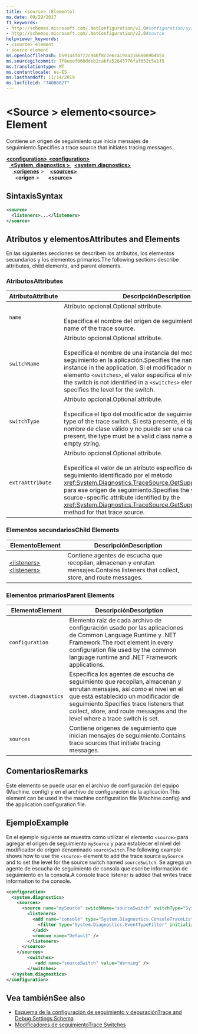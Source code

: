 ```yaml
---
title: <source> (Elemento)
ms.date: 09/29/2017
f1_keywords:
- http://schemas.microsoft.com/.NetConfiguration/v2.0#configuration/system.diagnostics/sources/source
- http://schemas.microsoft.com/.NetConfiguration/v2.0#source
helpviewer_keywords:
- <source> element
- source element
ms.openlocfilehash: b59144f4772c940f8c7e6ca19aa21666069b4b55
ms.sourcegitcommit: 7f8eeef060ddeb2cabfa52843776faf652c5a1f5
ms.translationtype: MT
ms.contentlocale: es-ES
ms.lasthandoff: 11/14/2019
ms.locfileid: "74088827"
---
```

# <a name="source-element"></a><span data-ttu-id="adc81-102">\<Source > elemento</span><span class="sxs-lookup"><span data-stu-id="adc81-102">\<source> Element</span></span>
<span data-ttu-id="adc81-103">Contiene un origen de seguimiento que inicia mensajes de seguimiento.</span><span class="sxs-lookup"><span data-stu-id="adc81-103">Specifies a trace source that initiates tracing messages.</span></span>  

<span data-ttu-id="adc81-104">[ **\<configuration>** ](../configuration-element.md)</span><span class="sxs-lookup"><span data-stu-id="adc81-104">[**\<configuration>**](../configuration-element.md)</span></span>\
<span data-ttu-id="adc81-105">&nbsp;&nbsp;[ **\<System. diagnostics >** ](system-diagnostics-element.md)</span><span class="sxs-lookup"><span data-stu-id="adc81-105">&nbsp;&nbsp;[**\<system.diagnostics>**](system-diagnostics-element.md)</span></span>\
<span data-ttu-id="adc81-106">&nbsp;&nbsp;&nbsp;&nbsp;[ **\<orígenes**](sources-element.md) ></span><span class="sxs-lookup"><span data-stu-id="adc81-106">&nbsp;&nbsp;&nbsp;&nbsp;[**\<sources>**](sources-element.md)</span></span>\
<span data-ttu-id="adc81-107">&nbsp;&nbsp;&nbsp;&nbsp;&nbsp;&nbsp;\<**origen** ></span><span class="sxs-lookup"><span data-stu-id="adc81-107">&nbsp;&nbsp;&nbsp;&nbsp;&nbsp;&nbsp;**\<source>**</span></span>

## <a name="syntax"></a><span data-ttu-id="adc81-108">Sintaxis</span><span class="sxs-lookup"><span data-stu-id="adc81-108">Syntax</span></span>  
  
```xml  
<source>   
  <listeners>...</listeners>  
</source>  
```  
  
## <a name="attributes-and-elements"></a><span data-ttu-id="adc81-109">Atributos y elementos</span><span class="sxs-lookup"><span data-stu-id="adc81-109">Attributes and Elements</span></span>  
 <span data-ttu-id="adc81-110">En las siguientes secciones se describen los atributos, los elementos secundarios y los elementos primarios.</span><span class="sxs-lookup"><span data-stu-id="adc81-110">The following sections describe attributes, child elements, and parent elements.</span></span>  
  
### <a name="attributes"></a><span data-ttu-id="adc81-111">Atributos</span><span class="sxs-lookup"><span data-stu-id="adc81-111">Attributes</span></span>  
  
|<span data-ttu-id="adc81-112">Atributo</span><span class="sxs-lookup"><span data-stu-id="adc81-112">Attribute</span></span>|<span data-ttu-id="adc81-113">Descripción</span><span class="sxs-lookup"><span data-stu-id="adc81-113">Description</span></span>|  
|---------------|-----------------|  
|`name`|<span data-ttu-id="adc81-114">Atributo opcional.</span><span class="sxs-lookup"><span data-stu-id="adc81-114">Optional attribute.</span></span><br /><br /> <span data-ttu-id="adc81-115">Especifica el nombre del origen de seguimiento.</span><span class="sxs-lookup"><span data-stu-id="adc81-115">Specifies the name of the trace source.</span></span>|  
|`switchName`|<span data-ttu-id="adc81-116">Atributo opcional.</span><span class="sxs-lookup"><span data-stu-id="adc81-116">Optional attribute.</span></span><br /><br /> <span data-ttu-id="adc81-117">Especifica el nombre de una instancia del modificador de seguimiento en la aplicación.</span><span class="sxs-lookup"><span data-stu-id="adc81-117">Specifies the name of a trace switch instance in the application.</span></span> <span data-ttu-id="adc81-118">Si el modificador no se identifica en un elemento `<switches>`, el valor especifica el nivel del modificador.</span><span class="sxs-lookup"><span data-stu-id="adc81-118">If the switch is not identified in a `<switches>` element, the value specifies the level for the switch.</span></span>|  
|`switchType`|<span data-ttu-id="adc81-119">Atributo opcional.</span><span class="sxs-lookup"><span data-stu-id="adc81-119">Optional attribute.</span></span><br /><br /> <span data-ttu-id="adc81-120">Especifica el tipo del modificador de seguimiento.</span><span class="sxs-lookup"><span data-stu-id="adc81-120">Specifies the type of the trace switch.</span></span> <span data-ttu-id="adc81-121">Si está presente, el tipo debe ser un nombre de clase válido y no puede ser una cadena vacía.</span><span class="sxs-lookup"><span data-stu-id="adc81-121">If present, the type must be a valid class name and cannot be an empty string.</span></span>|  
|`extraAttribute`|<span data-ttu-id="adc81-122">Atributo opcional.</span><span class="sxs-lookup"><span data-stu-id="adc81-122">Optional attribute.</span></span><br /><br /> <span data-ttu-id="adc81-123">Especifica el valor de un atributo específico del origen de seguimiento identificado por el método <xref:System.Diagnostics.TraceSource.GetSupportedAttributes%2A> para ese origen de seguimiento.</span><span class="sxs-lookup"><span data-stu-id="adc81-123">Specifies the value for a trace source-specific attribute identified by the <xref:System.Diagnostics.TraceSource.GetSupportedAttributes%2A> method for that trace source.</span></span>|  
  
### <a name="child-elements"></a><span data-ttu-id="adc81-124">Elementos secundarios</span><span class="sxs-lookup"><span data-stu-id="adc81-124">Child Elements</span></span>  
  
|<span data-ttu-id="adc81-125">Elemento</span><span class="sxs-lookup"><span data-stu-id="adc81-125">Element</span></span>|<span data-ttu-id="adc81-126">Descripción</span><span class="sxs-lookup"><span data-stu-id="adc81-126">Description</span></span>|  
|-------------|-----------------|  
|[<span data-ttu-id="adc81-127">\<listeners></span><span class="sxs-lookup"><span data-stu-id="adc81-127">\<listeners></span></span>](listeners-element-for-source.md)|<span data-ttu-id="adc81-128">Contiene agentes de escucha que recopilan, almacenan y enrutan mensajes.</span><span class="sxs-lookup"><span data-stu-id="adc81-128">Contains listeners that collect, store, and route messages.</span></span>|  
  
### <a name="parent-elements"></a><span data-ttu-id="adc81-129">Elementos primarios</span><span class="sxs-lookup"><span data-stu-id="adc81-129">Parent Elements</span></span>  
  
|<span data-ttu-id="adc81-130">Elemento</span><span class="sxs-lookup"><span data-stu-id="adc81-130">Element</span></span>|<span data-ttu-id="adc81-131">Descripción</span><span class="sxs-lookup"><span data-stu-id="adc81-131">Description</span></span>|  
|-------------|-----------------|  
|`configuration`|<span data-ttu-id="adc81-132">Elemento raíz de cada archivo de configuración usado por las aplicaciones de Common Language Runtime y .NET Framework.</span><span class="sxs-lookup"><span data-stu-id="adc81-132">The root element in every configuration file used by the common language runtime and .NET Framework applications.</span></span>|  
|`system.diagnostics`|<span data-ttu-id="adc81-133">Especifica los agentes de escucha de seguimiento que recopilan, almacenan y enrutan mensajes, así como el nivel en el que está establecido un modificador de seguimiento.</span><span class="sxs-lookup"><span data-stu-id="adc81-133">Specifies trace listeners that collect, store, and route messages and the level where a trace switch is set.</span></span>|  
|`sources`|<span data-ttu-id="adc81-134">Contiene orígenes de seguimiento que inician mensajes de seguimiento.</span><span class="sxs-lookup"><span data-stu-id="adc81-134">Contains trace sources that initiate tracing messages.</span></span>|  
  
## <a name="remarks"></a><span data-ttu-id="adc81-135">Comentarios</span><span class="sxs-lookup"><span data-stu-id="adc81-135">Remarks</span></span>  
 <span data-ttu-id="adc81-136">Este elemento se puede usar en el archivo de configuración del equipo (Machine. config) y en el archivo de configuración de la aplicación.</span><span class="sxs-lookup"><span data-stu-id="adc81-136">This element can be used in the machine configuration file (Machine.config) and the application configuration file.</span></span>  
  
## <a name="example"></a><span data-ttu-id="adc81-137">Ejemplo</span><span class="sxs-lookup"><span data-stu-id="adc81-137">Example</span></span>  
 <span data-ttu-id="adc81-138">En el ejemplo siguiente se muestra cómo utilizar el elemento `<source>` para agregar el origen de seguimiento `mySource` y para establecer el nivel del modificador de origen denominado `sourceSwitch`.</span><span class="sxs-lookup"><span data-stu-id="adc81-138">The following example shows how to use the `<source>` element to add the trace source `mySource` and to set the level for the source switch named `sourceSwitch`.</span></span> <span data-ttu-id="adc81-139">Se agrega un agente de escucha de seguimiento de consola que escribe información de seguimiento en la consola.</span><span class="sxs-lookup"><span data-stu-id="adc81-139">A console trace listener is added that writes trace information to the console.</span></span>  
  
```xml  
<configuration>  
  <system.diagnostics>  
    <sources>  
      <source name="mySource" switchName="sourceSwitch" switchType="System.Diagnostics.SourceSwitch"  >  
        <listeners>  
          <add name="console" type="System.Diagnostics.ConsoleTraceListener" >  
            <filter type="System.Diagnostics.EventTypeFilter" initializeData="Error" />  
          </add>  
          <remove name="Default" />  
        </listeners>  
      </source>  
    </sources>  
        <switches>  
           <add name="sourceSwitch" value="Warning" />  
        </switches>    
  </system.diagnostics>   
</configuration>  
```  
  
## <a name="see-also"></a><span data-ttu-id="adc81-140">Vea también</span><span class="sxs-lookup"><span data-stu-id="adc81-140">See also</span></span>

- [<span data-ttu-id="adc81-141">Esquema de la configuración de seguimiento y depuración</span><span class="sxs-lookup"><span data-stu-id="adc81-141">Trace and Debug Settings Schema</span></span>](index.md)
- [<span data-ttu-id="adc81-142">Modificadores de seguimiento</span><span class="sxs-lookup"><span data-stu-id="adc81-142">Trace Switches</span></span>](../../../debug-trace-profile/trace-switches.md)
